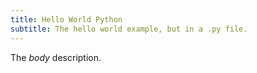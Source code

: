```yaml
---
title: Hello World Python
subtitle: The hello world example, but in a .py file.
---
```

The *body* description.